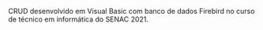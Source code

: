 CRUD desenvolvido em Visual Basic com banco de dados Firebird no curso de técnico em informática do SENAC 2021.
